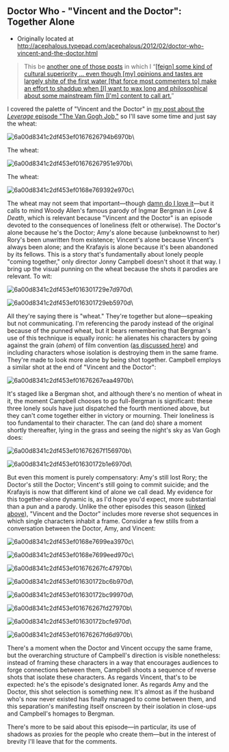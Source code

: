 ## Doctor Who - "Vincent and the Doctor": Together Alone

 * Originally located at http://acephalous.typepad.com/acephalous/2012/02/doctor-who-vincent-and-the-doctor.html

> This be [another one of those posts](http://acephalous.typepad.com/acephalous/2011/11/scott-eric-kaufmans-visual-rhetoric-compendium-as-of-11282011.html) in which I “[[feign] some kind of cultural superiority ... even though [my] opinions and tastes are largely shite of the first water [that force most commenters to] make an effort to shaddup when [I] want to wax long and philosophical about some mainstream film [I'm] content to call art.](http://www.lawyersgunsmoneyblog.com/2012/02/whitney-houston-again/comment-page-1#comment-224598)”

I covered the palette of "Vincent and the Doctor" in [my post about the *Leverage* episode "The Van Gogh Job,"](http://acephalous.typepad.com/acephalous/2012/01/leverage-post.html) so I'll save some time and just say the wheat:

![6a00d8341c2df453ef0167626794b6970b](../../images/tv/doctor-who/vincent-and-the-doctor/6a00d8341c2df453ef0167626794b6970b.jpg)\ 

The wheat:

![6a00d8341c2df453ef01676267951e970b](../../images/tv/doctor-who/vincent-and-the-doctor/6a00d8341c2df453ef01676267951e970b.jpg)\ 

The wheat:

![6a00d8341c2df453ef0168e769392e970c](../../images/tv/doctor-who/vincent-and-the-doctor/6a00d8341c2df453ef0168e769392e970c.jpg)\ 

The wheat may not seem that important—though [damn do I love it](http://acephalous.typepad.com/acephalous/2007/09/wheat-lots-of-w.html)—but it calls to mind Woody Allen's famous parody of Ingmar Bergman in *Love & Death*, which is relevant because "Vincent and the Doctor" is an episode devoted to the consequences of loneliness (felt or otherwise). The Doctor's alone because he's the Doctor; Amy's alone because (unbeknownst to her) Rory's been unwritten from existence; Vincent's alone because Vincent's always been alone; and the Krafayis is alone because it's been abandoned by its fellows. This is a story that's fundamentally about lonely people "coming together," only director Jonny Campbell doesn't shoot it that way. I bring up the visual punning on the wheat because the shots it parodies are relevant. To wit:

![6a00d8341c2df453ef016301729e7d970d](../../images/tv/doctor-who/vincent-and-the-doctor/6a00d8341c2df453ef016301729e7d970d.jpg)\ 

![6a00d8341c2df453ef016301729eb5970d](../../images/tv/doctor-who/vincent-and-the-doctor/6a00d8341c2df453ef016301729eb5970d.jpg)\ 

All they're saying there is "wheat." They're together but alone—speaking but not communicating. I'm referencing the parody instead of the original because of the punned wheat, but it bears remembering that Bergman's use of this technique is equally ironic: he alienates his characters by going against the grain (*ahem*) of film convention ([as discussed here](http://acephalous.typepad.com/acephalous/2012/02/doctor-who-amys-choice-rhetorical-film-analysis.html)) and including characters whose isolation is destroying them in the same frame. They're made to look more alone by being shot together. Campbell employs a similar shot at the end of "Vincent and the Doctor":

![6a00d8341c2df453ef01676267eaa4970b](../../images/tv/doctor-who/vincent-and-the-doctor/6a00d8341c2df453ef01676267eaa4970b.jpg)\ 

It's staged like a Bergman shot, and although there's no mention of wheat in it, the moment Campbell chooses to go full-Bergman is significant: these three lonely souls have just dispatched the fourth mentioned above, but they can't come together either in victory or mourning. Their loneliness is too fundamental to their character. The can (and do) share a moment shortly thereafter, lying in the grass and seeing the night's sky as Van Gogh does:

![6a00d8341c2df453ef01676267f156970b](../../images/tv/doctor-who/vincent-and-the-doctor/6a00d8341c2df453ef01676267f156970b.jpg)\ 

![6a00d8341c2df453ef01630172b1e6970d](../../images/tv/doctor-who/vincent-and-the-doctor/6a00d8341c2df453ef01630172b1e6970d.jpg)\ 

But even this moment is purely compensatory: Amy's still lost Rory; the Doctor's still the Doctor; Vincent's still going to commit suicide; and the Krafayis is now that different kind of alone we call dead. My evidence for this together-alone dynamic is, as I'd hope you'd expect, more substantial than a pun and a parody. Unlike the other episodes this season ([linked above](http://acephalous.typepad.com/acephalous/2012/02/doctor-who-amys-choice-rhetorical-film-analysis.html)), "Vincent and the Doctor" includes more reverse shot sequences in which single characters inhabit a frame. Consider a few stills from a conversation between the Doctor, Amy, and Vincent:

![6a00d8341c2df453ef0168e7699ea3970c](../../images/tv/doctor-who/vincent-and-the-doctor/6a00d8341c2df453ef0168e7699ea3970c.jpg)\ 

![6a00d8341c2df453ef0168e7699eed970c](../../images/tv/doctor-who/vincent-and-the-doctor/6a00d8341c2df453ef0168e7699eed970c.jpg)\ 

![6a00d8341c2df453ef01676267fc47970b](../../images/tv/doctor-who/vincent-and-the-doctor/6a00d8341c2df453ef01676267fc47970b.jpg)\ 

![6a00d8341c2df453ef01630172bc6b970d](../../images/tv/doctor-who/vincent-and-the-doctor/6a00d8341c2df453ef01630172bc6b970d.jpg)\ 

![6a00d8341c2df453ef01630172bc99970d](../../images/tv/doctor-who/vincent-and-the-doctor/6a00d8341c2df453ef01630172bc99970d.jpg)\ 

![6a00d8341c2df453ef01676267fd27970b](../../images/tv/doctor-who/vincent-and-the-doctor/6a00d8341c2df453ef01676267fd27970b.jpg)\ 

![6a00d8341c2df453ef01630172bcfe970d](../../images/tv/doctor-who/vincent-and-the-doctor/6a00d8341c2df453ef01630172bcfe970d.jpg)\ 

![6a00d8341c2df453ef01676267fd6d970b](../../images/tv/doctor-who/vincent-and-the-doctor/6a00d8341c2df453ef01676267fd6d970b.jpg)\ 

There's a moment when the Doctor and Vincent occupy the same frame, but the overarching structure of Campbell's direction is visible nonetheless: instead of framing these characters in a way that encourages audiences to forge connections between them, Campbell shoots a sequence of reverse shots that isolate these characters. As regards Vincent, that's to be expected: he's the episode's designated loner. As regards Amy and the Doctor, this shot selection is something new. It's almost as if the husband who's now never existed has finally managed to come between them, and this separation's manifesting itself onscreen by their isolation in close-ups and Campbell's homages to Bergman.

There's more to be said about this episode—in particular, its use of shadows as proxies for the people who create them—but in the interest of brevity I'll leave that for the comments.
